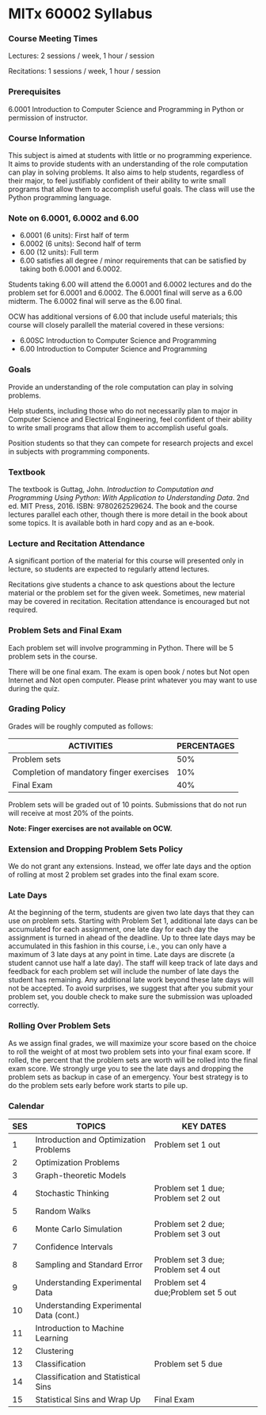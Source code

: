 # MITx 60002 Syllabus

### Course Meeting Times
Lectures: 2 sessions / week, 1 hour / session

Recitations: 1 sessions / week, 1 hour / session

### Prerequisites
6.0001 Introduction to Computer Science and Programming in Python or permission of instructor.

### Course Information
This subject is aimed at students with little or no programming experience. It aims to provide students with an understanding of the role computation can play in solving problems. It also aims to help students, regardless of their major, to feel justifiably confident of their ability to write small programs that allow them to accomplish useful goals. The class will use the Python programming language.

### Note on 6.0001, 6.0002 and 6.00
* 6.0001 (6 units): First half of term
* 6.0002 (6 units): Second half of term
* 6.00 (12 units): Full term
* 6.00 satisfies all degree / minor requirements that can be satisfied by taking both 6.0001 and 6.0002.

Students taking 6.00 will attend the 6.0001 and 6.0002 lectures and do the problem set for 6.0001 and 6.0002. The 6.0001 final will serve as a 6.00 midterm. The 6.0002 final will serve as the 6.00 final.

OCW has additional versions of 6.00 that include useful materials; this course will closely parallell the material covered in these versions:

* 6.00SC Introduction to Computer Science and Programming
* 6.00 Introduction to Computer Science and Programming

### Goals
Provide an understanding of the role computation can play in solving problems.

Help students, including those who do not necessarily plan to major in Computer Science and Electrical Engineering, feel confident of their ability to write small programs that allow them to accomplish useful goals.

Position students so that they can compete for research projects and excel in subjects with programming components.

### Textbook
The textbook is Guttag, John. _Introduction to Computation and Programming Using Python: With Application to Understanding Data_. 2nd ed. MIT Press, 2016. ISBN: 9780262529624. The book and the course lectures parallel each other, though there is more detail in the book about some topics. It is available both in hard copy and as an e-book.

### Lecture and Recitation Attendance
A significant portion of the material for this course will presented only in lecture, so students are expected to regularly attend lectures.

Recitations give students a chance to ask questions about the lecture material or the problem set for the given week. Sometimes, new material may be covered in recitation. Recitation attendance is encouraged but not required.

### Problem Sets and Final Exam
Each problem set will involve programming in Python. There will be 5 problem sets in the course.

There will be one final exam. The exam is open book / notes but Not open Internet and Not open computer. Please print whatever you may want to use during the quiz.

### Grading Policy
Grades will be roughly computed as follows:

|ACTIVITIES|PERCENTAGES
|----------|-----------
|Problem sets|	50%
|Completion of mandatory finger exercises|	10%
|Final Exam|	40%

Problem sets will be graded out of 10 points. Submissions that do not run will receive at most 20% of the points.

**Note: Finger exercises are not available on OCW.**

### Extension and Dropping Problem Sets Policy
We do not grant any extensions. Instead, we offer late days and the option of rolling at most 2 problem set grades into the final exam score.

### Late Days
At the beginning of the term, students are given two late days that they can use on problem sets. Starting with Problem Set 1, additional late days can be accumulated for each assignment, one late day for each day the assignment is turned in ahead of the deadline. Up to three late days may be accumulated in this fashion in this course, i.e., you can only have a maximum of 3 late days at any point in time. Late days are discrete (a student cannot use half a late day). The staff will keep track of late days and feedback for each problem set will include the number of late days the student has remaining. Any additional late work beyond these late days will not be accepted. To avoid surprises, we suggest that after you submit your problem set, you double check to make sure the submission was uploaded correctly.

### Rolling Over Problem Sets
As we assign final grades, we will maximize your score based on the choice to roll the weight of at most two problem sets into your final exam score. If rolled, the percent that the problem sets are worth will be rolled into the final exam score. We strongly urge you to see the late days and dropping the problem sets as backup in case of an emergency. Your best strategy is to do the problem sets early before work starts to pile up.

### Calendar

|SES|	TOPICS | KEY DATES
|---|----------|----------
|1	|Introduction and Optimization Problems|	Problem set 1 out
|2	|Optimization Problems|	 
|3	|Graph-theoretic Models|	 
|4	|Stochastic Thinking| Problem set 1 due; Problem set 2 out
|5	|Random Walks|	 
|6	|Monte Carlo Simulation|Problem set 2 due; Problem set 3 out
|7	|Confidence Intervals|	 
|8	|Sampling and Standard Error|Problem set 3 due; Problem set 4 out
|9	|Understanding Experimental Data|Problem set 4 due;Problem set 5 out
|10	|Understanding Experimental Data (cont.)|	 
|11	|Introduction to Machine Learning|	 
|12	|Clustering|	 
|13	|Classification|	Problem set 5 due
14	|Classification and Statistical Sins	| 
15	|Statistical Sins and Wrap Up|	Final Exam
 